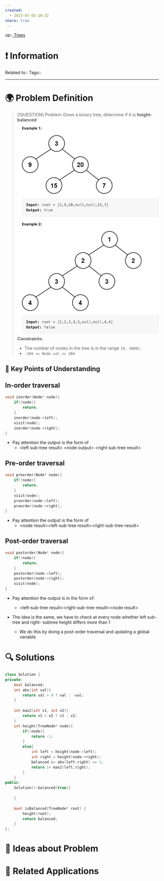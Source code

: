```yaml
---
created:
  - 2023-07-03 10:32
share: true
---
```


up::[ Trees](NeetCode%20Index.md#^de270e)

# ❗ Information
Related to:: 
Tags:: 

___
# 🌍 Problem Definition

> [!QUESTION] Problem
> Given a binary tree, determine if it is **height-balanced**
> ![Pasted image 20230703103437.png](./40-referenceVAULTS/Resource%20Library/Images/Pasted%20image%2020230703103437.png)
> **Constraints:**
> 
> - The number of nodes in the tree is in the range `[0, 5000]`.
> - `-104 <= Node.val <= 104`

## 🔑 **Key Points of Understanding**
## In-order traversal
```C++
void inorder(Node* node){
	if(!node){
		return;
	}
	inorder(node->left);
	visit(node);
	inorder(node->right);
}
```
-  Pay attention the output is the form of
	- \<left sub-tree result\> \<node output\> \<right sub-tree result\>
## Pre-order traversal
```C++
void preorder(Node* node){
	if(!node){
		return;
	}
	visit(node);
	preorder(node->left);
	preorder(node->right);
}
```
- Pay attention the output is the form of
	- \<node result\>\<left-sub-tree result\>\<right-sub-tree-result\>

## Post-order traversal
```C++
void postorder(Node* node){
	if(!node){
		return;
	}
	postorder(node->left);
	postorder(node->right);
	visit(node);
}
```
- Pay attention the output is in the form of:
	- \<left-sub-tree result\>\<right-sub-tree result\>\<node result\>

- The idea is the same, we have to check at every node whether left sub-tree and right- subtree height differs more than 1 
	- We do this by doing a post-order traversal and updating a global variable.

# 🔍 Solutions
```C++
class Solution {  
private:  
    bool balanced;  
    int abs(int val){  
        return val > 0 ? val : -val;  
    }  
  
    int max2(int v1, int v2){  
        return v1 > v2 ? v1 : v2;  
    }  
    int height(TreeNode* node){  
        if(!node){  
            return -1;  
        }  
        else{  
            int left = height(node->left);  
            int right = height(node->right);  
            balanced &= abs(left-right) <= 1;  
            return 1+ max2(left,right);  
        }  
    }  
public:  
    Solution():balanced(true){  
  
    }  
  
    bool isBalanced(TreeNode* root) {  
        height(root);  
        return balanced;  
    }  
};
```
# 🧠 Ideas about Problem

# 🔗 Related Applications

